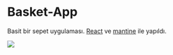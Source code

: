 # Basket-App
Basit bir sepet uygulaması. [React](https://react.dev/) ve [mantine](https://mantine.dev/) ile yapıldı.

![](https://media.giphy.com/media/v1.Y2lkPTc5MGI3NjExenJqNjF5M2diN2dmYTBicGp2YXl0ZmdwOHUyb2N4dzUxMm5jYXRyZSZlcD12MV9pbnRlcm5hbF9naWZfYnlfaWQmY3Q9Zw/qGrLztLLBMNcELPCqo/giphy.gif)
